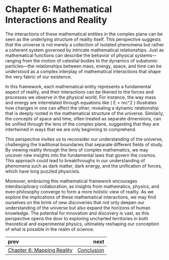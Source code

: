# Chapter 6: Mathematical Interactions and Reality

The interactions of these mathematical entities in the complex plane can be seen as the underlying structure of reality itself. This perspective suggests that the universe is not merely a collection of isolated phenomena but rather a coherent system governed by intricate mathematical relationships. Just as mathematical functions can describe the behavior of physical systems—ranging from the motion of celestial bodies to the dynamics of subatomic particles—the relationships between mass, energy, space, and time can be understood as a complex interplay of mathematical interactions that shape the very fabric of our existence.

In this framework, each mathematical entity represents a fundamental aspect of reality, and their interactions can be likened to the forces and processes we observe in the physical world. For instance, the way mass and energy are interrelated through equations like \( E = mc^2 \) illustrates how changes in one can affect the other, revealing a dynamic relationship that is deeply rooted in the mathematical structure of the universe. Similarly, the concepts of space and time, often treated as separate dimensions, can be unified through the lens of the complex plane, suggesting that they are intertwined in ways that we are only beginning to comprehend.

This perspective invites us to reconsider our understanding of the universe, challenging the traditional boundaries that separate different fields of study. By viewing reality through the lens of complex mathematics, we may uncover new insights into the fundamental laws that govern the cosmos. This approach could lead to breakthroughs in our understanding of phenomena such as dark matter, dark energy, and the unification of forces, which have long puzzled physicists.

Moreover, embracing this mathematical framework encourages interdisciplinary collaboration, as insights from mathematics, physics, and even philosophy converge to form a more holistic view of reality. As we explore the implications of these mathematical interactions, we may find ourselves on the brink of new discoveries that not only deepen our understanding of the universe but also expand the horizons of human knowledge. The potential for innovation and discovery is vast, as this perspective opens the door to exploring uncharted territories in both theoretical and experimental physics, ultimately reshaping our conception of what is possible in the realm of science.

| prev | next |
| :--- | ---: |
| [Chapter 6: Mapping Reality](./CHAPTER6.md) | [Conclusion](./CONCLUSION.md) |
